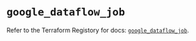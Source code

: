 # `google_dataflow_job`

Refer to the Terraform Registory for docs: [`google_dataflow_job`](https://registry.terraform.io/providers/hashicorp/google/5.21.0/docs/resources/dataflow_job).
